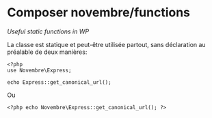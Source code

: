 # Composer novembre/functions
*Useful static functions in WP*

La classe est statique et peut-être utilisée partout, sans déclaration au préalable de deux manières:

```
<?php
use Novembre\Express;

echo Express::get_canonical_url();
```

Ou
```
<?php echo Novembre\Express::get_canonical_url(); ?>
```
